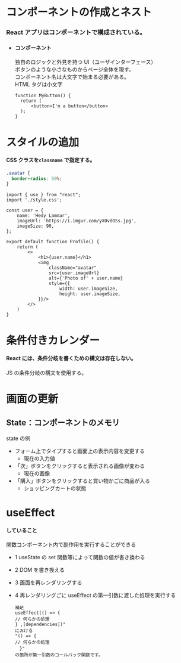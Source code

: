 # コンポーネントの作成とネスト

### React アプリはコンポーネントで構成されている。

- #### コンポーネント

  独自のロジックと外見を持つ UI（ユーザインターフェース）<br>
  ボタンのような小さなものからページ全体を現す。<br>
  コンポーネント名は大文字で始まる必要がある。<br>
  HTML タグは小文字

  ```JS
  function MyButton() {
    return (
        <button>I'm a button</button>
    );
  }
  ```

# スタイルの追加

#### CSS クラスを`classname` で指定する。

```CSS
.avatar {
  border-radius: 50%;
}
```

```JS
import { use } from "react";
import './style.css';

const user = {
    name: 'Hedy Lammar',
    imageUrl: 'https://i.imgur.com/yXOvdOSs.jpg',
    imageSize: 90,
};

export default function Profile() {
    return (
        <>
            <h1>{user.name}</h1>
            <img
                className="avatar"
                src={user.imageUrl}
                alt={'Photo of' + user.name}
                style={{
                    width: user.imageSize,
                    height: user.imageSize,
            }}/>
        </>
    )
}
```

# 条件付きカレンダー

#### React には、条件分岐を書くための構文は存在しない。

JS の条件分岐の構文を使用する。

# 画面の更新

## State：コンポーネントのメモリ

state の例

- フォーム上でタイプすると画面上の表示内容を変更する
  - 現在の入力値
- 「次」ボタンをクリックすると表示される画像が変わる
  - 現在の画像
- 「購入」ボタンをクリックすると買い物かごに商品が入る
  - ショッピングカートの状態

# useEffect

#### していること

関数コンポーネント内で副作用を実行することができる

- 1
  useState の set 関数等によって関数の値が書き換わる
- 2
  DOM を書き換える
- 3
  画面を再レンダリングする
- 4
  再レンダリングごに useEffect の第一引数に渡した処理を実行する

  ```JS
  補足
  useEffect(() => {
  // 何らかの処理
  } ,[dependencies])"
  における
  "() => {
  // 何らかの処理
  　}"
  の箇所が第一引数のコールバック関数です。

  ```
